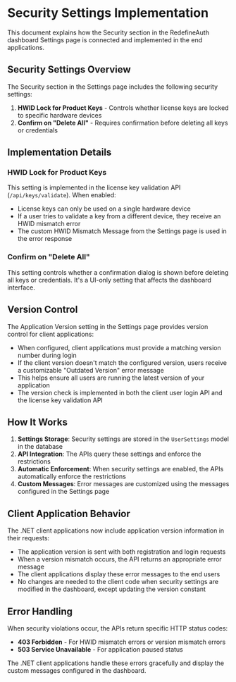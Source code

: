 # Security Settings Implementation

This document explains how the Security section in the RedefineAuth dashboard Settings page is connected and implemented in the end applications.

## Security Settings Overview

The Security section in the Settings page includes the following security settings:

1. **HWID Lock for Product Keys** - Controls whether license keys are locked to specific hardware devices
2. **Confirm on "Delete All"** - Requires confirmation before deleting all keys or credentials

## Implementation Details

### HWID Lock for Product Keys

This setting is implemented in the license key validation API (`/api/keys/validate`). When enabled:
- License keys can only be used on a single hardware device
- If a user tries to validate a key from a different device, they receive an HWID mismatch error
- The custom HWID Mismatch Message from the Settings page is used in the error response

### Confirm on "Delete All"

This setting controls whether a confirmation dialog is shown before deleting all keys or credentials. It's a UI-only setting that affects the dashboard interface.

## Version Control

The Application Version setting in the Settings page provides version control for client applications:

- When configured, client applications must provide a matching version number during login
- If the client version doesn't match the configured version, users receive a customizable "Outdated Version" error message
- This helps ensure all users are running the latest version of your application
- The version check is implemented in both the client user login API and the license key validation API

## How It Works

1. **Settings Storage**: Security settings are stored in the `UserSettings` model in the database
2. **API Integration**: The APIs query these settings and enforce the restrictions
3. **Automatic Enforcement**: When security settings are enabled, the APIs automatically enforce the restrictions
4. **Custom Messages**: Error messages are customized using the messages configured in the Settings page

## Client Application Behavior

The .NET client applications now include application version information in their requests:
- The application version is sent with both registration and login requests
- When a version mismatch occurs, the API returns an appropriate error message
- The client applications display these error messages to the end users
- No changes are needed to the client code when security settings are modified in the dashboard, except updating the version constant

## Error Handling

When security violations occur, the APIs return specific HTTP status codes:
- **403 Forbidden** - For HWID mismatch errors or version mismatch errors
- **503 Service Unavailable** - For application paused status

The .NET client applications handle these errors gracefully and display the custom messages configured in the dashboard.
